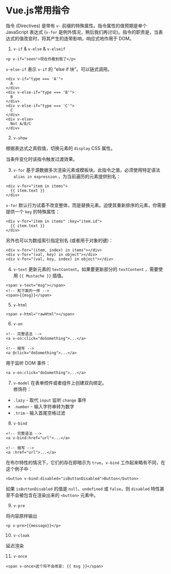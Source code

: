 Vue.js常用指令
===
指令 (Directives) 是带有 `v-` 前缀的特殊属性。指令属性的值预期是单个 JavaScript 表达式 (`v-for` 是例外情况，稍后我们再讨论)。指令的职责是，当表达式的值改变时，将其产生的连带影响，响应式地作用于 DOM。

1. `v-if` & `v-else` & `v-elseif`

```
<p v-if="seen">现在你看到我了</p>
```
`v-else-if` 表示 `v-if` 的 “else if 块”。可以链式调用。
```
<div v-if="type === 'A'">
  A
</div>
<div v-else-if="type === 'B'">
  B
</div>
<div v-else-if="type === 'C'">
  C
</div>
<div v-else>
  Not A/B/C
</div>
```

2. `v-show`

根据表达式之真假值，切换元素的 `display` CSS 属性。

当条件变化时该指令触发过渡效果。

3. `v-for`
基于源数据多次渲染元素或模板块。此指令之值，必须使用特定语法 `alias in expression` ，为当前遍历的元素提供别名：
```
<div v-for="item in items">
  {{ item.text }}
</div>
```
`v-for` 默认行为试着不改变整体，而是替换元素。迫使其重新排序的元素，你需要提供一个 `key` 的特殊属性：
```
<div v-for="item in items" :key="item.id">
  {{ item.text }}
</div>
```
另外也可以为数组索引指定别名 (或者用于对象的键)：
```
<div v-for="(item, index) in items"></div>
<div v-for="(val, key) in object"></div>
<div v-for="(val, key, index) in object"></div>
```

4. `v-text`
更新元素的 `textContent`。如果要更新部分的 `textContent` ，需要使用 `{{ Mustache }}` 插值。
```
<span v-text="msg"></span>
<!-- 和下面的一样 -->
<span>{{msg}}</span>
```

5. `v-html`

```
<span v-html="rawHtml"></span>
```

6. `v-on`

```
<!-- 完整语法 -->
<a v-on:click="doSomething">...</a>

<!-- 缩写 -->
<a @click="doSomething">...</a>
```
用于监听 DOM 事件：
```
<a v-on:click="doSomething">...</a>
```

7. `v-model`
在表单控件或者组件上创建双向绑定。  
修饰符：  
+ `.lazy` - 取代 `input` 监听 `change` 事件
+ `.number` - 输入字符串转为数字
+ `.trim` - 输入首尾空格过滤

8. `v-bind`

```
<!-- 完整语法 -->
<a v-bind:href="url">...</a>

<!-- 缩写 -->
<a :href="url">...</a>
```
在布尔特性的情况下，它们的存在即暗示为 `true`，`v-bind` 工作起来略有不同，在这个例子中：  
```
<button v-bind:disabled="isButtonDisabled">Button</button>
```
如果 `isButtonDisabled` 的值是 `null`、`undefined` 或 `false`，则 `disabled` 特性甚至不会被包含在渲染出来的 `<button>` 元素中。

9. `v-pre`

将内容原样输出
```
<p v-pre>{{message}}</p>
```

10. `v-cloak`

延迟渲染

11. `v-once`

```
<span v-once>这个将不会改变: {{ msg }}</span>
```
